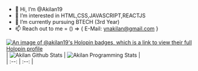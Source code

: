 - 👋 Hi, I’m @Akilan19
- 👀 I’m interested in HTML,CSS,JAVASCRIPT,REACTJS <WebDevlopment/>
- 🌱 I’m currently pursuing BTECH (3rd Year)
- 📫 Reach out to me = () => { E-Mail: ynakilan@gmail.com }
<!---
Akilan19/Akilan19 is a ✨ special ✨ repository because its `README.md` (this file) appears on your GitHub profile.
You can click the Preview link to take a look at your changes.
--->
[![An image of @akilan19's Holopin badges, which is a link to view their full Holopin profile](https://holopin.me/akilan19)](https://holopin.io/@akilan19)
| ![Akilan Github Stats](https://github-readme-stats.anuraghazra1.vercel.app/api?username=Akilan19&show_icons=true&include_all_commits=true&theme=radical) | ![Akilan Programming Stats](https://github-readme-stats.vercel.app/api/top-langs/?username=Akilan19&theme=tokyonight&layout=compact&) |     
| :--: | :--: |
